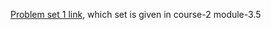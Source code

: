 [Problem set 1 link](https://drive.google.com/file/d/1CE61LgnKFk0TNbmPt459Li1D_KFWHxVz/view), which set is given in course-2 module-3.5 
